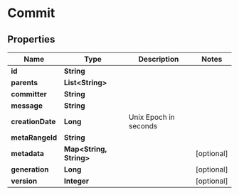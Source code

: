 

# Commit


## Properties

| Name | Type | Description | Notes |
|------------ | ------------- | ------------- | -------------|
|**id** | **String** |  |  |
|**parents** | **List&lt;String&gt;** |  |  |
|**committer** | **String** |  |  |
|**message** | **String** |  |  |
|**creationDate** | **Long** | Unix Epoch in seconds |  |
|**metaRangeId** | **String** |  |  |
|**metadata** | **Map&lt;String, String&gt;** |  |  [optional] |
|**generation** | **Long** |  |  [optional] |
|**version** | **Integer** |  |  [optional] |



